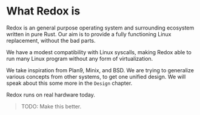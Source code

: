 What Redox is
=============

Redox is an general purpose operating system and surrounding ecosystem written in pure Rust. Our aim is to provide a fully functioning Linux replacement, without the bad parts.

We have a modest compatibility with Linux syscalls, making Redox able to run many Linux program without any form of virtualization.

We take inspiration from Plan9, Minix, and BSD. We are trying to generalize various concepts from other systems, to get one unified design. We will speak about this some more in the `Design` chapter.

Redox runs on real hardware today.

> TODO: Make this better.
